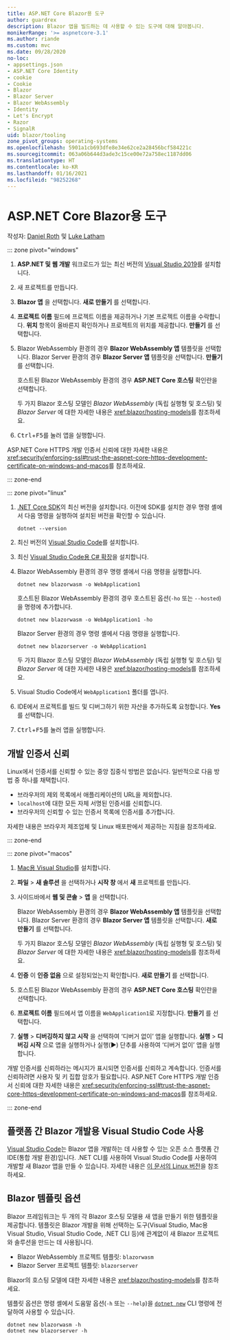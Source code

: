 ```yaml
---
title: ASP.NET Core Blazor용 도구
author: guardrex
description: Blazor 앱을 빌드하는 데 사용할 수 있는 도구에 대해 알아봅니다.
monikerRange: '>= aspnetcore-3.1'
ms.author: riande
ms.custom: mvc
ms.date: 09/28/2020
no-loc:
- appsettings.json
- ASP.NET Core Identity
- cookie
- Cookie
- Blazor
- Blazor Server
- Blazor WebAssembly
- Identity
- Let's Encrypt
- Razor
- SignalR
uid: blazor/tooling
zone_pivot_groups: operating-systems
ms.openlocfilehash: 5901a1cb693dfe8e34e62ce2a28456bcf584221c
ms.sourcegitcommit: 063a06b644d3ade3c15ce00e72a758ec1187dd06
ms.translationtype: HT
ms.contentlocale: ko-KR
ms.lasthandoff: 01/16/2021
ms.locfileid: "98252268"
---
```

# <a name="tooling-for-aspnet-core-no-locblazor"></a>ASP.NET Core Blazor용 도구

작성자: [Daniel Roth](https://github.com/danroth27) 및 [Luke Latham](https://github.com/guardrex)

::: zone pivot="windows"

1. **ASP.NET 및 웹 개발** 워크로드가 있는 최신 버전의 [Visual Studio 2019](https://visualstudio.microsoft.com/downloads/)를 설치합니다.

1. 새 프로젝트를 만듭니다.

1. **Blazor 앱** 을 선택합니다. **새로 만들기** 를 선택합니다.

1. **프로젝트 이름** 필드에 프로젝트 이름을 제공하거나 기본 프로젝트 이름을 수락합니다. **위치** 항목이 올바른지 확인하거나 프로젝트의 위치를 제공합니다. **만들기** 를 선택합니다.

1. Blazor WebAssembly 환경의 경우 **Blazor WebAssembly 앱** 템플릿을 선택합니다. Blazor Server 환경의 경우 **Blazor Server 앱** 템플릿을 선택합니다. **만들기** 를 선택합니다.

   호스트된 Blazor WebAssembly 환경의 경우 **ASP.NET Core 호스팅** 확인란을 선택합니다.

   두 가지 Blazor 호스팅 모델인 *Blazor WebAssembly* (독립 실행형 및 호스팅) 및 *Blazor Server* 에 대한 자세한 내용은 <xref:blazor/hosting-models>를 참조하세요.

1. <kbd>Ctrl</kbd>+<kbd>F5</kbd>를 눌러 앱을 실행합니다.

ASP.NET Core HTTPS 개발 인증서 신뢰에 대한 자세한 내용은 <xref:security/enforcing-ssl#trust-the-aspnet-core-https-development-certificate-on-windows-and-macos>를 참조하세요.

::: zone-end

::: zone pivot="linux"

1. [.NET Core SDK](https://dotnet.microsoft.com/download)의 최신 버전을 설치합니다. 이전에 SDK를 설치한 경우 명령 셸에서 다음 명령을 실행하여 설치된 버전을 확인할 수 있습니다.

   ```dotnetcli
   dotnet --version
   ```

1. 최신 버전의 [Visual Studio Code](https://code.visualstudio.com)를 설치합니다.

1. 최신 [Visual Studio Code용 C# 확장](https://marketplace.visualstudio.com/items?itemName=ms-dotnettools.csharp)을 설치합니다.

1. Blazor WebAssembly 환경의 경우 명령 셸에서 다음 명령을 실행합니다.

   ```dotnetcli
   dotnet new blazorwasm -o WebApplication1
   ```

   호스트된 Blazor WebAssembly 환경의 경우 호스트된 옵션(`-ho` 또는 `--hosted`)을 명령에 추가합니다.
   
   ```dotnetcli
   dotnet new blazorwasm -o WebApplication1 -ho
   ```
   
   Blazor Server 환경의 경우 명령 셸에서 다음 명령을 실행합니다.

   ```dotnetcli
   dotnet new blazorserver -o WebApplication1
   ```

   두 가지 Blazor 호스팅 모델인 *Blazor WebAssembly* (독립 실행형 및 호스팅) 및 *Blazor Server* 에 대한 자세한 내용은 <xref:blazor/hosting-models>를 참조하세요.

1. Visual Studio Code에서 `WebApplication1` 폴더를 엽니다.

1. IDE에서 프로젝트를 빌드 및 디버그하기 위한 자산을 추가하도록 요청합니다. **Yes** 를 선택합니다.

1. <kbd>Ctrl</kbd>+<kbd>F5</kbd>를 눌러 앱을 실행합니다.

## <a name="trust-a-development-certificate"></a>개발 인증서 신뢰

Linux에서 인증서를 신뢰할 수 있는 중앙 집중식 방법은 없습니다. 일반적으로 다음 방법 중 하나를 채택합니다.

* 브라우저의 제외 목록에서 애플리케이션의 URL을 제외합니다.
* `localhost`에 대한 모든 자체 서명된 인증서를 신뢰합니다.
* 브라우저의 신뢰할 수 있는 인증서 목록에 인증서를 추가합니다.

자세한 내용은 브라우저 제조업체 및 Linux 배포판에서 제공하는 지침을 참조하세요.

::: zone-end

::: zone pivot="macos"

1. [Mac용 Visual Studio](https://visualstudio.microsoft.com/vs/mac/)를 설치합니다.

1. **파일** > **새 솔루션** 을 선택하거나 **시작 창** 에서 **새** 프로젝트를 만듭니다.

1. 사이드바에서 **웹 및 콘솔** > **앱** 을 선택합니다.

   Blazor WebAssembly 환경의 경우 **Blazor WebAssembly 앱** 템플릿을 선택합니다. Blazor Server 환경의 경우 **Blazor Server 앱** 템플릿을 선택합니다. **새로 만들기** 를 선택합니다.

   두 가지 Blazor 호스팅 모델인 *Blazor WebAssembly* (독립 실행형 및 호스팅) 및 *Blazor Server* 에 대한 자세한 내용은 <xref:blazor/hosting-models>를 참조하세요.

1. **인증** 이 **인증 없음** 으로 설정되었는지 확인합니다. **새로 만들기** 를 선택합니다.

1. 호스트된 Blazor WebAssembly 환경의 경우 **ASP.NET Core 호스팅** 확인란을 선택합니다.

1. **프로젝트 이름** 필드에서 앱 이름을 `WebApplication1`로 지정합니다. **만들기** 를 선택합니다.

1. **실행** > **디버깅하지 않고 시작** 을 선택하여 ‘디버거 없이’ 앱을 실행합니다. **실행** > **디버깅 시작** 으로 앱을 실행하거나 실행(&#9654;) 단추를 사용하여 ‘디버거 없이’ 앱을 실행합니다.

개발 인증서를 신뢰하라는 메시지가 표시되면 인증서를 신뢰하고 계속합니다. 인증서를 신뢰하려면 사용자 및 키 집합 암호가 필요합니다. ASP.NET Core HTTPS 개발 인증서 신뢰에 대한 자세한 내용은 <xref:security/enforcing-ssl#trust-the-aspnet-core-https-development-certificate-on-windows-and-macos>를 참조하세요.

::: zone-end

## <a name="use-visual-studio-code-for-cross-platform-no-locblazor-development"></a>플랫폼 간 Blazor 개발용 Visual Studio Code 사용

[Visual Studio Code](https://code.visualstudio.com/)는 Blazor 앱을 개발하는 데 사용할 수 있는 오픈 소스 플랫폼 간 IDE(통합 개발 환경)입니다. .NET CLI를 사용하여 Visual Studio Code를 사용하여 개발할 새 Blazor 앱을 만들 수 있습니다. 자세한 내용은 [이 문서의 Linux 버전](?pivots=linux)을 참조하세요.

## <a name="no-locblazor-template-options"></a>Blazor 템플릿 옵션

Blazor 프레임워크는 두 개의 각 Blazor 호스팅 모델용 새 앱을 만들기 위한 템플릿을 제공합니다. 템플릿은 Blazor 개발을 위해 선택하는 도구(Visual Studio, Mac용 Visual Studio, Visual Studio Code, .NET CLI 등)에 관계없이 새 Blazor 프로젝트와 솔루션을 만드는 데 사용됩니다.

* Blazor WebAssembly 프로젝트 템플릿: `blazorwasm`
* Blazor Server 프로젝트 템플릿: `blazorserver`

Blazor의 호스팅 모델에 대한 자세한 내용은 <xref:blazor/hosting-models>를 참조하세요.

템플릿 옵션은 명령 셸에서 도움말 옵션(`-h` 또는 `--help`)을 [`dotnet new`](/dotnet/core/tools/dotnet-new) CLI 명령에 전달하여 사용할 수 있습니다.

```dotnetcli
dotnet new blazorwasm -h
dotnet new blazorserver -h
```